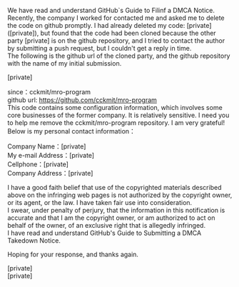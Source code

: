We have read and understand GitHub`s Guide to Filinf a DMCA Notice.  
Recently, the company I worked for contacted me and asked me to delete the code on github promptly. I had already deleted my code: [private] ([private]), but found that the code had been cloned because the other party [private] is on the github repository, and I tried to contact the author by submitting a push request, but I couldn't get a reply in time.  
The following is the github url of the cloned party, and the github repository with the name of my initial submission.
        
  [private]  

since：cckmit/mro-program  
github url: https://github.com/cckmit/mro-program  
This code contains some configuration information, which involves some core businesses of the former company. It is relatively sensitive. I need you to help me remove the cckmit/mro-program repository. I am very grateful!  
Below is my personal contact information： 
	
Company Name：[private]  
My e-mail Address：[private]  
Cellphone：[private]  
Company Address：[private]  
	
I have a good faith belief that use of the copyrighted materials described above on the infringing web pages is not authorized by the copyright owner, or its agent, or the law. I have taken fair use into consideration.  
I swear, under penalty of perjury, that the information in this notification is accurate and that I am the copyright owner, or am authorized to act on behalf of the owner, of an exclusive right that is allegedly infringed.  
I have read and understand GitHub's Guide to Submitting a DMCA Takedown Notice.

Hoping for your response, and thanks again.
          
[private]  
[private]  
